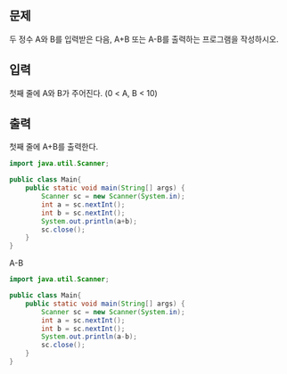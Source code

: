 

## 문제

두 정수 A와 B를 입력받은 다음, A+B 또는 A-B를 출력하는 프로그램을 작성하시오.

## 입력

첫째 줄에 A와 B가 주어진다. (0 < A, B < 10)

## 출력

첫째 줄에 A+B를 출력한다.

```java
import java.util.Scanner;

public class Main{
    public static void main(String[] args) {
        Scanner sc = new Scanner(System.in);
        int a = sc.nextInt();
        int b = sc.nextInt();
        System.out.println(a+b);
        sc.close();
    }
}
```


A-B
```java
import java.util.Scanner;

public class Main{
    public static void main(String[] args) {
        Scanner sc = new Scanner(System.in);
        int a = sc.nextInt();
        int b = sc.nextInt();
        System.out.println(a-b);
        sc.close();
    }
}
```